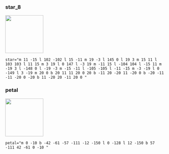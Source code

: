 ### star_8
<img src="https://github.com/qwe7989199/NijiSaki-1st-Live-OpenSub/blob/master/Vector_Drawing/star_8.png" width="120">  

```
star="m 11 -15 l 102 -102 l 15 -11 m 19 -3 l 145 0 l 19 3 m 15 11 l 103 103 l 11 15 m 3 19 l 0 147 l -3 19 m -11 15 l -104 104 l -15 11 m -19 3 l -148 0 l -19 -3 m -15 -11 l -105 -105 l -11 -15 m -3 -19 l 0 -149 l 3 -19 m 20 0 b 20 11 11 20 0 20 b -11 20 -20 11 -20 0 b -20 -11 -11 -20 0 -20 b 11 -20 20 -11 20 0 "
```  

### petal  
<img src="https://github.com/qwe7989199/NijiSaki-1st-Live-OpenSub/blob/master/Vector_Drawing/petal.png" width="120">

```
petal="m 0 -10 b -42 -61 -57 -111 -12 -150 l 0 -128 l 12 -150 b 57 -111 42 -61 0 -10 "
```

